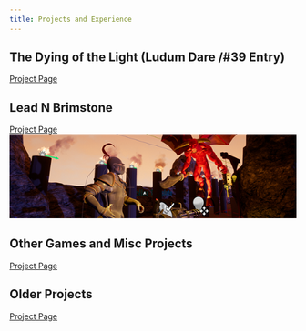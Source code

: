 ```yaml
---
title: Projects and Experience
---
```


## The Dying of the Light (Ludum Dare /#39 Entry)
[Project Page](/projects/DyingOfTheLight)

## Lead N Brimstone
[Project Page](/projects/LeadNBrimstone)
[![Lead N Brimstone Preview Picture](/assets/img/LnBCover.png)](/projects/LeadNBrimstone)

## Other Games and Misc Projects
[Project Page](/projects/GameJamMisc)

## Older Projects
[Project Page](/projects/OldProjects)